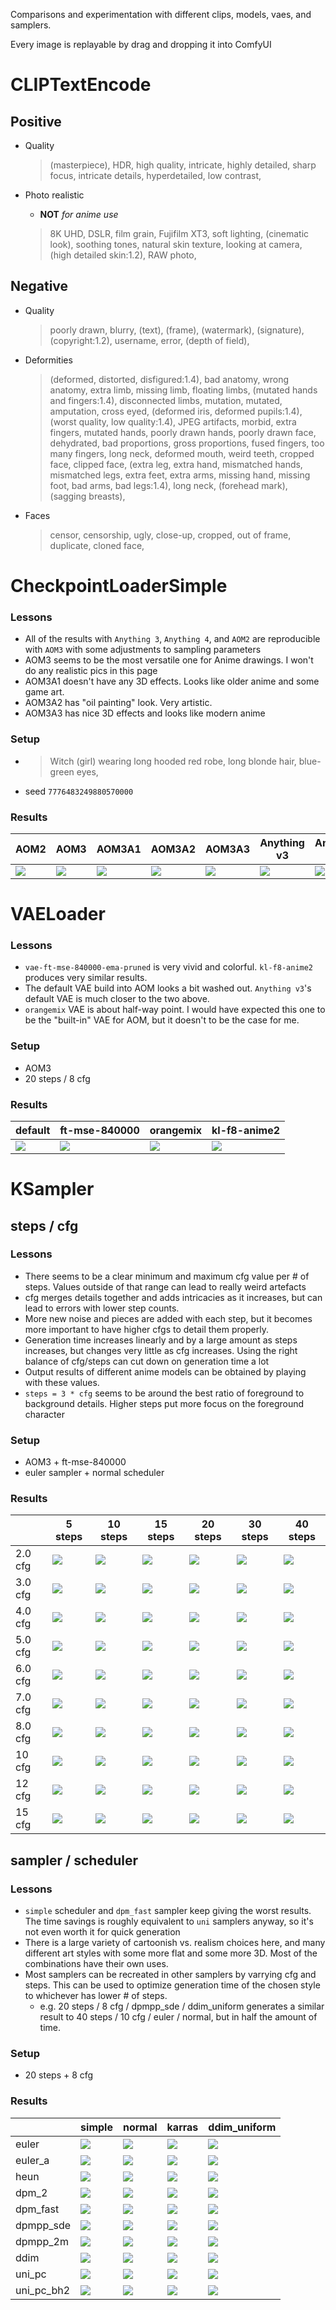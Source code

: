 Comparisons and experimentation with different clips, models, vaes, and samplers.

Every image is replayable by drag and dropping it into ComfyUI

# CLIPTextEncode

## Positive

- Quality

  > (masterpiece), HDR, high quality, intricate, highly detailed, sharp focus, intricate details, hyperdetailed, low contrast,

- Photo realistic

  - **NOT** _for anime use_

  > 8K UHD, DSLR, film grain, Fujifilm XT3, soft lighting, (cinematic look), soothing tones, natural skin texture, looking at camera, (high detailed skin:1.2), RAW photo,

## Negative

- Quality

  > poorly drawn, blurry, (text), (frame), (watermark), (signature), (copyright:1.2), username, error, (depth of field),

- Deformities

  > (deformed, distorted, disfigured:1.4), bad anatomy, wrong anatomy, extra limb, missing limb, floating limbs, (mutated hands and fingers:1.4), disconnected limbs, mutation, mutated, amputation, cross eyed, (deformed iris, deformed pupils:1.4), (worst quality, low quality:1.4), JPEG artifacts, morbid, extra fingers, mutated hands, poorly drawn hands, poorly drawn face, dehydrated, bad proportions, gross proportions, fused fingers, too many fingers, long neck, deformed mouth, weird teeth, cropped face, clipped face, (extra leg, extra hand, mismatched hands, mismatched legs, extra feet, extra arms, missing hand, missing foot, bad arms, bad legs:1.4), long neck, (forehead mark), (sagging breasts),

- Faces
  > censor, censorship, ugly, close-up, cropped, out of frame, duplicate, cloned face,

# CheckpointLoaderSimple

### Lessons

- All of the results with `Anything 3`, `Anything 4`, and `AOM2` are reproducible with `AOM3` with some adjustments to sampling parameters
- AOM3 seems to be the most versatile one for Anime drawings. I won't do any realistic pics in this page
- AOM3A1 doesn't have any 3D effects. Looks like older anime and some game art.
- AOM3A2 has "oil painting" look. Very artistic.
- AOM3A3 has nice 3D effects and looks like modern anime

### Setup

- > Witch (girl) wearing long hooded red robe, long blonde hair, blue-green eyes,
- seed `7776483249880570000`

### Results

| AOM2                         | AOM3                         | AOM3A1                       | AOM3A2                       | AOM3A3                       | Anything v3                  | Anything v4.5                |
| ---------------------------- | ---------------------------- | ---------------------------- | ---------------------------- | ---------------------------- | ---------------------------- | ---------------------------- |
| ![](output/anime_00007_.png) | ![](output/anime_00002_.png) | ![](output/anime_00008_.png) | ![](output/anime_00009_.png) | ![](output/anime_00010_.png) | ![](output/anime_00071_.png) | ![](output/anime_00072_.png) |

# VAELoader

### Lessons

- `vae-ft-mse-840000-ema-pruned` is very vivid and colorful. `kl-f8-anime2` produces very similar results.
- The default VAE build into AOM looks a bit washed out. `Anything v3`'s default VAE is much closer to the two above.
- `orangemix` VAE is about half-way point. I would have expected this one to be the "built-in" VAE for AOM, but it doesn't to be the case for me.

### Setup

- AOM3
- 20 steps / 8 cfg

### Results

| default                      | ft-mse-840000                | orangemix                    | kl-f8-anime2                 |
| ---------------------------- | ---------------------------- | ---------------------------- | ---------------------------- |
| ![](output/anime_00002_.png) | ![](output/anime_00003_.png) | ![](output/anime_00004_.png) | ![](output/anime_00005_.png) |

# KSampler

## **steps / cfg**

### Lessons

- There seems to be a clear minimum and maximum cfg value per # of steps. Values outside of that range can lead to really weird artefacts
- cfg merges details together and adds intricacies as it increases, but can lead to errors with lower step counts.
- More new noise and pieces are added with each step, but it becomes more important to have higher cfgs to detail them properly.
- Generation time increases linearly and by a large amount as steps increases, but changes very little as cfg increases. Using the right balance of cfg/steps can cut down on generation time a lot
- Output results of different anime models can be obtained by playing with these values.
- `steps = 3 * cfg` seems to be around the best ratio of foreground to background details. Higher steps put more focus on the foreground character

### Setup

- AOM3 + ft-mse-840000
- euler sampler + normal scheduler

### Results

|         | 5 steps                      | 10 steps                     | 15 steps                     | 20 steps                     | 30 steps                     | 40 steps                     |
| ------- | ---------------------------- | ---------------------------- | ---------------------------- | ---------------------------- | ---------------------------- | ---------------------------- |
| 2.0 cfg | ![](output/anime_00011_.png) | ![](output/anime_00018_.png) | ![](output/anime_00025_.png) | ![](output/anime_00032_.png) | ![](output/anime_00039_.png) | ![](output/anime_00046_.png) |
| 3.0 cfg | ![](output/anime_00012_.png) | ![](output/anime_00019_.png) | ![](output/anime_00026_.png) | ![](output/anime_00033_.png) | ![](output/anime_00040_.png) | ![](output/anime_00047_.png) |
| 4.0 cfg | ![](output/anime_00013_.png) | ![](output/anime_00020_.png) | ![](output/anime_00027_.png) | ![](output/anime_00034_.png) | ![](output/anime_00041_.png) | ![](output/anime_00048_.png) |
| 5.0 cfg | ![](output/anime_00014_.png) | ![](output/anime_00021_.png) | ![](output/anime_00028_.png) | ![](output/anime_00035_.png) | ![](output/anime_00042_.png) | ![](output/anime_00049_.png) |
| 6.0 cfg | ![](output/anime_00015_.png) | ![](output/anime_00022_.png) | ![](output/anime_00029_.png) | ![](output/anime_00036_.png) | ![](output/anime_00043_.png) | ![](output/anime_00050_.png) |
| 7.0 cfg | ![](output/anime_00016_.png) | ![](output/anime_00023_.png) | ![](output/anime_00030_.png) | ![](output/anime_00037_.png) | ![](output/anime_00044_.png) | ![](output/anime_00051_.png) |
| 8.0 cfg | ![](output/anime_00017_.png) | ![](output/anime_00024_.png) | ![](output/anime_00031_.png) | ![](output/anime_00038_.png) | ![](output/anime_00045_.png) | ![](output/anime_00052_.png) |
| 10 cfg  | ![](output/anime_00053_.png) | ![](output/anime_00056_.png) | ![](output/anime_00059_.png) | ![](output/anime_00062_.png) | ![](output/anime_00065_.png) | ![](output/anime_00068_.png) |
| 12 cfg  | ![](output/anime_00054_.png) | ![](output/anime_00057_.png) | ![](output/anime_00060_.png) | ![](output/anime_00063_.png) | ![](output/anime_00066_.png) | ![](output/anime_00069_.png) |
| 15 cfg  | ![](output/anime_00055_.png) | ![](output/anime_00058_.png) | ![](output/anime_00061_.png) | ![](output/anime_00064_.png) | ![](output/anime_00067_.png) | ![](output/anime_00070_.png) |

## sampler / scheduler

### Lessons

- `simple` scheduler and `dpm_fast` sampler keep giving the worst results. The time savings is roughly equivalent to `uni` samplers anyway, so it's not even worth it for quick generation
- There is a large variety of cartoonish vs. realism choices here, and many different art styles with some more flat and some more 3D. Most of the combinations have their own uses.
- Most samplers can be recreated in other samplers by varrying cfg and steps. This can be used to optimize generation time of the chosen style to whichever has lower # of steps.
  - e.g. 20 steps / 8 cfg / dpmpp_sde / ddim_uniform generates a similar result to 40 steps / 10 cfg / euler / normal, but in half the amount of time.

### Setup

- 20 steps + 8 cfg

### Results

|            | simple                       | normal                       | karras                       | ddim_uniform                 |
| ---------- | ---------------------------- | ---------------------------- | ---------------------------- | ---------------------------- |
| euler      | ![](output/anime_00073_.png) | ![](output/anime_00083_.png) | ![](output/anime_00093_.png) | ![](output/anime_00103_.png) |
| euler_a    | ![](output/anime_00074_.png) | ![](output/anime_00084_.png) | ![](output/anime_00094_.png) | ![](output/anime_00104_.png) |
| heun       | ![](output/anime_00075_.png) | ![](output/anime_00085_.png) | ![](output/anime_00095_.png) | ![](output/anime_00105_.png) |
| dpm_2      | ![](output/anime_00076_.png) | ![](output/anime_00086_.png) | ![](output/anime_00096_.png) | ![](output/anime_00106_.png) |
| dpm_fast   | ![](output/anime_00077_.png) | ![](output/anime_00087_.png) | ![](output/anime_00097_.png) | ![](output/anime_00107_.png) |
| dpmpp_sde  | ![](output/anime_00078_.png) | ![](output/anime_00088_.png) | ![](output/anime_00098_.png) | ![](output/anime_00108_.png) |
| dpmpp_2m   | ![](output/anime_00079_.png) | ![](output/anime_00089_.png) | ![](output/anime_00099_.png) | ![](output/anime_00109_.png) |
| ddim       | ![](output/anime_00080_.png) | ![](output/anime_00090_.png) | ![](output/anime_00100_.png) | ![](output/anime_00110_.png) |
| uni_pc     | ![](output/anime_00081_.png) | ![](output/anime_00091_.png) | ![](output/anime_00101_.png) | ![](output/anime_00111_.png) |
| uni_pc_bh2 | ![](output/anime_00082_.png) | ![](output/anime_00092_.png) | ![](output/anime_00102_.png) | ![](output/anime_00112_.png) |
